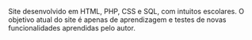 Site desenvolvido em HTML, PHP, CSS e SQL, com intuitos escolares.
O objetivo atual do site é apenas de aprendizagem e testes de novas funcionalidades aprendidas pelo autor.

